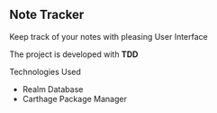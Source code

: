 <h2>Note Tracker</h2>

<p>Keep track of your notes with pleasing User Interface</p>
<p>The project is developed with <b>TDD</b></p>

<p>Technologies Used</p>

<ul>
  <li>Realm Database</li>
  <li>Carthage Package Manager</li>
</ul>
